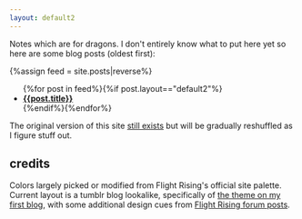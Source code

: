 ```yaml
---
layout: default2
---
```

Notes which are for dragons. I don't entirely know what to put here yet so here are some blog posts (oldest first):

{%assign feed = site.posts|reverse%}
<ul>{%for post in feed%}{%if post.layout=="default2"%}
	<li><b><a href="{%include url.html%}{{post.url}}">{{post.title}}</a></b></li>
{%endif%}{%endfor%}</ul>

The original version of this site [still exists](v1) but will be gradually reshuffled as I figure stuff out.

## credits
Colors largely picked or modified from Flight Rising's official site palette. Current layout is a tumblr blog lookalike, specifically of [the theme on my first blog](https://archaeoraptor-archive.tumblr.com/post/127184518325/permafrostimpaler-dohmalores-theme-i-had-a), with some additional design cues from [Flight Rising forum posts](https://www1.flightrising.com/forums).